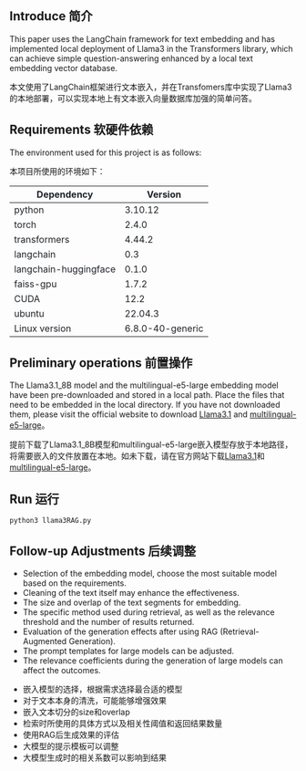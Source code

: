<h2 id="c24y3">Introduce 简介</h2>

This paper uses the LangChain framework for text embedding and has implemented local deployment of Llama3 in the Transformers library, which can achieve simple question-answering enhanced by a local text embedding vector database.

本文使用了LangChain框架进行文本嵌入，并在Transfomers库中实现了Llama3的本地部署，可以实现本地上有文本嵌入向量数据库加强的简单问答。

<h2 id="YWwJn">Requirements 软硬件依赖</h2>

The environment used for this project is as follows:

本项目所使用的环境如下：

| <font style="color:rgb(31, 35, 40);">Dependency</font>       | <font style="color:rgb(31, 35, 40);">Version</font>          |
| ------------------------------------------------------------ | ------------------------------------------------------------ |
| <font style="color:rgb(31, 35, 40);">python</font>           | <font style="color:rgb(31, 35, 40);">3.10.12</font>          |
| <font style="color:rgb(31, 35, 40);">torch</font>            | <font style="color:rgb(31, 35, 40);">2.4.0</font>            |
| <font style="color:rgb(31, 35, 40);">transformers</font>     | <font style="color:rgb(31, 35, 40);">4.44.2</font>           |
| <font style="color:rgb(31, 35, 40);">langchain</font>        | <font style="color:rgb(31, 35, 40);">0.3</font>              |
| <font style="color:rgb(31, 35, 40);">langchain-huggingface </font> | <font style="color:rgb(31, 35, 40);">0.1.0</font>            |
| <font style="color:rgb(31, 35, 40);">faiss-gpu </font>       | <font style="color:rgb(31, 35, 40);">1.7.2</font>            |
| <font style="color:rgb(31, 35, 40);">CUDA</font>             | <font style="color:rgb(31, 35, 40);">12.2</font>             |
| <font style="color:rgb(31, 35, 40);">ubuntu</font>           | <font style="color:rgb(31, 35, 40);">22.04.3</font>          |
| <font style="color:rgb(31, 35, 40);">Linux version</font>    | <font style="color:rgb(31, 35, 40);">6.8.0-40-generic</font> |

<h2 id="jmncI">Preliminary operations 前置操作</h2>

The Llama3.1_8B model and the multilingual-e5-large embedding model have been pre-downloaded and stored in a local path. Place the files that need to be embedded in the local directory. If you have not downloaded them, please visit the official website to download [Llama3.1](https://huggingface.co/meta-llama/Meta-Llama-3-8B-Instruct) and [multilingual-e5-large](https://huggingface.co/intfloat/multilingual-e5-large)。

提前下载了Llama3.1_8B模型和multilingual-e5-large嵌入模型存放于本地路径，将需要嵌入的文件放置在本地。如未下载，请在官方网站下载[Llama3.1](https://huggingface.co/meta-llama/Meta-Llama-3-8B-Instruct)和[multilingual-e5-large](https://huggingface.co/intfloat/multilingual-e5-large)。

<h2 id="Wrg8E">Run 运行</h2>

```plain
python3 llama3RAG.py
```

<h2 id="taaTl">Follow-up Adjustments 后续调整</h2>

- Selection of the embedding model, choose the most suitable model based on the requirements.
- Cleaning of the text itself may enhance the effectiveness.
- The size and overlap of the text segments for embedding.
- The specific method used during retrieval, as well as the relevance threshold and the number of results returned.
- Evaluation of the generation effects after using RAG (Retrieval-Augmented Generation).
- The prompt templates for large models can be adjusted.
- The relevance coefficients during the generation of large models can affect the outcomes.

+ 嵌入模型的选择，根据需求选择最合适的模型
+ 对于文本本身的清洗，可能能够增强效果
+ 嵌入文本切分的size和overlap
+ 检索时所使用的具体方式以及相关性阈值和返回结果数量
+ 使用RAG后生成效果的评估
+ 大模型的提示模板可以调整
+ 大模型生成时的相关系数可以影响到结果

